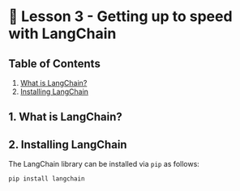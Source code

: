 # 📓 Lesson 3 - Getting up to speed with LangChain

## Table of Contents
1. [What is LangChain?](#1-what-is-langchain)
2. [Installing LangChain](#2-installing-langchain)


## 1. What is LangChain?


## 2. Installing LangChain

The LangChain library can be installed via `pip` as follows:
```python
pip install langchain
```

